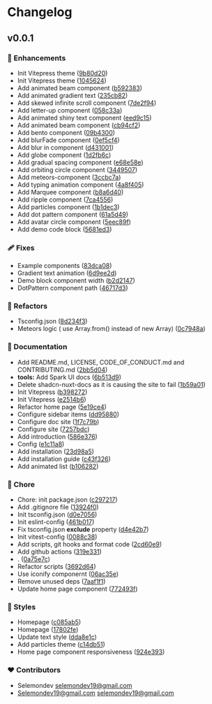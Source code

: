 # Changelog


## v0.0.1


### 🚀 Enhancements

- Init Vitepress theme ([9b80d20](https://github.com/selemondev/spark-ui/commit/9b80d20))
- Init Vitepress theme ([1045624](https://github.com/selemondev/spark-ui/commit/1045624))
- Add animated beam component ([b592383](https://github.com/selemondev/spark-ui/commit/b592383))
- Add animated gradient text ([235cb82](https://github.com/selemondev/spark-ui/commit/235cb82))
- Add skewed infinite scroll component ([7de2f94](https://github.com/selemondev/spark-ui/commit/7de2f94))
- Add letter-up component ([058c33a](https://github.com/selemondev/spark-ui/commit/058c33a))
- Add animated shiny text component ([eed9c15](https://github.com/selemondev/spark-ui/commit/eed9c15))
- Add animated beam component ([cb94cf2](https://github.com/selemondev/spark-ui/commit/cb94cf2))
- Add bento component ([09b4300](https://github.com/selemondev/spark-ui/commit/09b4300))
- Add blurFade component ([0ef5cf4](https://github.com/selemondev/spark-ui/commit/0ef5cf4))
- Add blur in component ([d431001](https://github.com/selemondev/spark-ui/commit/d431001))
- Add globe component ([1d2fb6c](https://github.com/selemondev/spark-ui/commit/1d2fb6c))
- Add gradual spacing component ([e68e58e](https://github.com/selemondev/spark-ui/commit/e68e58e))
- Add orbiting circle component ([3449507](https://github.com/selemondev/spark-ui/commit/3449507))
- Add meteors-component ([3ccbc7a](https://github.com/selemondev/spark-ui/commit/3ccbc7a))
- Add typing animation component ([4a8f405](https://github.com/selemondev/spark-ui/commit/4a8f405))
- Add Marquee component ([b8a6d40](https://github.com/selemondev/spark-ui/commit/b8a6d40))
- Add ripple component ([7ca4556](https://github.com/selemondev/spark-ui/commit/7ca4556))
- Add particles component ([1b1dec3](https://github.com/selemondev/spark-ui/commit/1b1dec3))
- Add dot pattern component ([61a5d49](https://github.com/selemondev/spark-ui/commit/61a5d49))
- Add avatar circle component ([5eec89f](https://github.com/selemondev/spark-ui/commit/5eec89f))
- Add demo code block ([5681ed3](https://github.com/selemondev/spark-ui/commit/5681ed3))

### 🩹 Fixes

- Example components ([83dca08](https://github.com/selemondev/spark-ui/commit/83dca08))
- Gradient text animation ([6d9ee2d](https://github.com/selemondev/spark-ui/commit/6d9ee2d))
- Demo block component width ([b2d2147](https://github.com/selemondev/spark-ui/commit/b2d2147))
- DotPattern component path ([46717d3](https://github.com/selemondev/spark-ui/commit/46717d3))

### 💅 Refactors

- Tsconfig.json ([8d234f3](https://github.com/selemondev/spark-ui/commit/8d234f3))
- Meteors logic ( use Array.from() instead of new Array) ([0c7948a](https://github.com/selemondev/spark-ui/commit/0c7948a))

### 📖 Documentation

- Add README.md, LICENSE, CODE_OF_CONDUCT.md and CONTRIBUTING.md ([2bb5d04](https://github.com/selemondev/spark-ui/commit/2bb5d04))
- **tools:** Add Spark UI docs ([6b513d9](https://github.com/selemondev/spark-ui/commit/6b513d9))
- Delete shadcn-nuxt-docs as it is causing the site to fail ([1b59a01](https://github.com/selemondev/spark-ui/commit/1b59a01))
- Init Vitepress ([b398272](https://github.com/selemondev/spark-ui/commit/b398272))
- Init Vitepress ([e2514b6](https://github.com/selemondev/spark-ui/commit/e2514b6))
- Refactor home page ([5e19ce4](https://github.com/selemondev/spark-ui/commit/5e19ce4))
- Configure sidebar items ([dd95880](https://github.com/selemondev/spark-ui/commit/dd95880))
- Configure doc site ([1f7c79b](https://github.com/selemondev/spark-ui/commit/1f7c79b))
- Configure site ([7257bdc](https://github.com/selemondev/spark-ui/commit/7257bdc))
- Add introduction ([586e376](https://github.com/selemondev/spark-ui/commit/586e376))
- Config ([e1c11a8](https://github.com/selemondev/spark-ui/commit/e1c11a8))
- Add installation ([23d98a5](https://github.com/selemondev/spark-ui/commit/23d98a5))
- Add installation guide ([c43f326](https://github.com/selemondev/spark-ui/commit/c43f326))
- Add animated list ([b106282](https://github.com/selemondev/spark-ui/commit/b106282))

### 🏡 Chore

- Chore: init package.json ([c297217](https://github.com/selemondev/spark-ui/commit/c297217))
- Add .gitignore file ([13924f0](https://github.com/selemondev/spark-ui/commit/13924f0))
- Init tsconfig.json ([d0e7056](https://github.com/selemondev/spark-ui/commit/d0e7056))
- Init eslint-config ([461b017](https://github.com/selemondev/spark-ui/commit/461b017))
- Fix tsconfig.json **exclude** property ([d4e42b7](https://github.com/selemondev/spark-ui/commit/d4e42b7))
- Init vitest-config ([0088c38](https://github.com/selemondev/spark-ui/commit/0088c38))
- Add scripts, git hooks and format code ([2cd60e9](https://github.com/selemondev/spark-ui/commit/2cd60e9))
- Add github actions ([319e331](https://github.com/selemondev/spark-ui/commit/319e331))
- . ([0a75e7c](https://github.com/selemondev/spark-ui/commit/0a75e7c))
- Refactor scripts ([3692d64](https://github.com/selemondev/spark-ui/commit/3692d64))
- Use iconify componernt ([06ac35e](https://github.com/selemondev/spark-ui/commit/06ac35e))
- Remove unused deps ([7aaf1f1](https://github.com/selemondev/spark-ui/commit/7aaf1f1))
- Update home page component ([772493f](https://github.com/selemondev/spark-ui/commit/772493f))

### 🎨 Styles

- Homepage ([c085ab5](https://github.com/selemondev/spark-ui/commit/c085ab5))
- Homepage ([17802fe](https://github.com/selemondev/spark-ui/commit/17802fe))
- Update text style ([dda8e1c](https://github.com/selemondev/spark-ui/commit/dda8e1c))
- Add particles theme ([c14db51](https://github.com/selemondev/spark-ui/commit/c14db51))
- Home page component responsiveness ([924e393](https://github.com/selemondev/spark-ui/commit/924e393))

### ❤️ Contributors

- Selemondev <selemondev19@gmail.com>
- Selemondev19@gmail.com <selemondev19@gmail.com>

